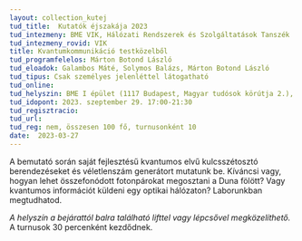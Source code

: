 ```yaml
---
layout: collection_kutej
tud_title:  Kutatók éjszakája 2023
tud_intezmeny: BME VIK, Hálózati Rendszerek és Szolgáltatások Tanszék
tud_intezmeny_rovid: VIK
title: Kvantumkommunikáció testközelből
tud_programfelelos: Márton Botond László
tud_eloadok: Galambos Máté, Solymos Balázs, Márton Botond László
tud_tipus: Csak személyes jelenléttel látogatható
tud_online: 
tud_helyszin: BME I épület (1117 Budapest, Magyar tudósok körútja 2.), B szárny, I. emelet, IB110 terem
tud_idopont: 2023. szeptember 29. 17:00-21:30
tud_regisztracio: 
tud_url: 
tud_reg: nem, összesen 100 fő, turnusonként 10
date:  2023-03-27
---
```


A bemutató során saját fejlesztésű kvantumos elvű kulcsszétosztó berendezéseket és véletlenszám generátort mutatunk be. Kíváncsi vagy, hogyan lehet összefonódott fotonpárokat megosztani a Duna fölött? Vagy kvantumos információt küldeni egy optikai hálózaton? Laborunkban megtudhatod.

_A helyszín a bejárattól balra található lifttel vagy lépcsővel megközelíthető._ A turnusok 30 percenként kezdődnek.

